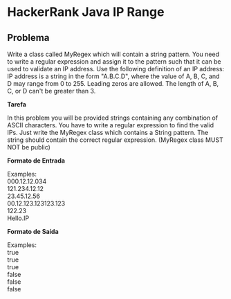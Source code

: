 # HackerRank Java IP Range

## Problema

Write a class called MyRegex which will contain a string pattern. You need to write a regular expression and assign it to the pattern such that it can be used to validate an IP address. Use the following definition of an IP address:
IP address is a string in the form "A.B.C.D", where the value of A, B, C, and D may range from 0 to 255. Leading zeros are allowed. The length of A, B, C, or D can't be greater than 3.

**Tarefa**

In this problem you will be provided strings containing any combination of ASCII characters. You have to write a regular expression to find the valid IPs.
Just write the MyRegex class which contains a String pattern. The string should contain the correct regular expression.
(MyRegex class MUST NOT be public)

**Formato de Entrada**

Examples: <br>
000.12.12.034 <br>
121.234.12.12 <br>
23.45.12.56 <br>
00.12.123.123123.123 <br>
122.23 <br>
Hello.IP

**Formato de Saída**

Examples: <br>
true <br>
true <br>
true <br>
false <br>
false <br>
false
